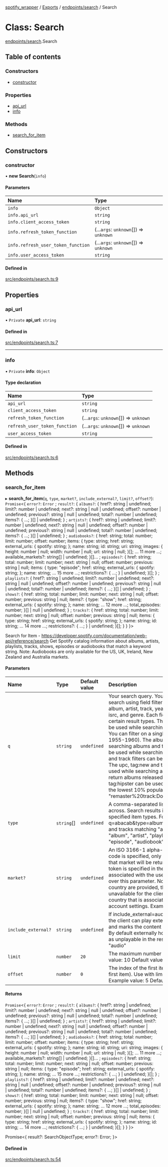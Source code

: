 [spotify_wrapper](../README.md) / [Exports](../modules.md) / [endpoints/search](../modules/endpoints_search.md) / Search

# Class: Search

[endpoints/search](../modules/endpoints_search.md).Search

## Table of contents

### Constructors

- [constructor](endpoints_search.Search.md#constructor)

### Properties

- [api\_url](endpoints_search.Search.md#api_url)
- [info](endpoints_search.Search.md#info)

### Methods

- [search\_for\_item](endpoints_search.Search.md#search_for_item)

## Constructors

### constructor

• **new Search**(`info`)

#### Parameters

| Name | Type |
| :------ | :------ |
| `info` | `Object` |
| `info.api_url` | `string` |
| `info.client_access_token` | `string` |
| `info.refresh_token_function` | (...`args`: `unknown`[]) => `unknown` |
| `info.refresh_user_token_function` | (...`args`: `unknown`[]) => `unknown` |
| `info.user_access_token` | `string` |

#### Defined in

[src/endpoints/search.ts:9](https://github.com/XzavierDunn/spotify-wrapper-ts/blob/259550e/src/endpoints/search.ts#L9)

## Properties

### api\_url

• `Private` **api\_url**: `string`

#### Defined in

[src/endpoints/search.ts:7](https://github.com/XzavierDunn/spotify-wrapper-ts/blob/259550e/src/endpoints/search.ts#L7)

___

### info

• `Private` **info**: `Object`

#### Type declaration

| Name | Type |
| :------ | :------ |
| `api_url` | `string` |
| `client_access_token` | `string` |
| `refresh_token_function` | (...`args`: `unknown`[]) => `unknown` |
| `refresh_user_token_function` | (...`args`: `unknown`[]) => `unknown` |
| `user_access_token` | `string` |

#### Defined in

[src/endpoints/search.ts:6](https://github.com/XzavierDunn/spotify-wrapper-ts/blob/259550e/src/endpoints/search.ts#L6)

## Methods

### search\_for\_item

▸ **search_for_item**(`q`, `type`, `market?`, `include_external?`, `limit?`, `offset?`): `Promise`<{ `error?`: `Error` ; `result?`: { `albums?`: { href?: string \| undefined; limit?: number \| undefined; next?: string \| null \| undefined; offset?: number \| undefined; previous?: string \| null \| undefined; total?: number \| undefined; items?: { ...; }[] \| undefined; } ; `artists?`: { href?: string \| undefined; limit?: number \| undefined; next?: string \| null \| undefined; offset?: number \| undefined; previous?: string \| null \| undefined; total?: number \| undefined; items?: { ...; }[] \| undefined; } ; `audiobooks?`: { href: string; total: number; limit: number; offset: number; items: { type: string; href: string; external\_urls: { spotify: string; }; name: string; id: string; uri: string; images: { height: number \| null; width: number \| null; url: string \| null; }[]; ... 11 more ...; available\_markets?: string[] \| undefined; }[]... ; `episodes?`: { href: string; total: number; limit: number; next: string \| null; offset: number; previous: string \| null; items: { type: "episode"; href: string; external\_urls: { spotify: string; }; name: string; ... 15 more ...; restrictions?: { ...; } \| undefined; }[]; } ; `playlists?`: { href?: string \| undefined; limit?: number \| undefined; next?: string \| null \| undefined; offset?: number \| undefined; previous?: string \| null \| undefined; total?: number \| undefined; items?: { ...; }[] \| undefined; } ; `shows?`: { href: string; total: number; limit: number; next: string \| null; offset: number; previous: string \| null; items?: { type: "show"; href: string; external\_urls: { spotify: string; }; name: string; ... 12 more ...; total\_episodes: number; }[] \| null \| undefined; } ; `tracks?`: { href: string; total: number; limit: number; next: string \| null; offset: number; previous: string \| null; items: { type: string; href: string; external\_urls: { spotify: string; }; name: string; id: string; ... 14 more ...; restrictions?: { ...; } \| undefined; }[]; }  }  }\>

Search for Item - https://developer.spotify.com/documentation/web-api/reference/search
Get Spotify catalog information about albums, artists, playlists, tracks, shows, episodes or audiobooks that match a keyword string.
Note: Audiobooks are only available for the US, UK, Ireland, New Zealand and Australia markets.

#### Parameters

| Name | Type | Default value | Description |
| :------ | :------ | :------ | :------ |
| `q` | `string` | `undefined` | Your search query. You can narrow down your search using field filters. The available filters are album, artist, track, year, upc, tag:hipster, tag:new, isrc, and genre. Each field filter only applies to certain result types. The artist and year filters can be used while searching albums, artists and tracks. You can filter on a single year or a range (e.g. 1955-1960). The album filter can be used while searching albums and tracks. The genre filter can be used while searching artists and tracks. The isrc and track filters can be used while searching tracks. The upc, tag:new and tag:hipster filters can only be used while searching albums. The tag:new filter will return albums released in the past two weeks and tag:hipster can be used to return only albums with the lowest 10% popularity. Example value: "remaster%20track:Doxy%20artist:Miles%20Davis" |
| `type` | `string`[] | `undefined` | A comma-separated list of item types to search across. Search results include hits from all the specified item types. For example: q=abacab&type=album,track returns both albums and tracks matching "abacab". Allowed values: "album", "artist", "playlist", "track", "show", "episode", "audiobook" |
| `market?` | `string` | `undefined` | An ISO 3166-1 alpha-2 country code. If a country code is specified, only content that is available in that market will be returned. If a valid user access token is specified in the request header, the country associated with the user account will take priority over this parameter. Note: If neither market or user country are provided, the content is considered unavailable for the client. Users can view the country that is associated with their account in the account settings. Example value: "ES" |
| `include_external?` | `string` | `undefined` | If include_external=audio is specified it signals that the client can play externally hosted audio content, and marks the content as playable in the response. By default externally hosted audio content is marked as unplayable in the response. Allowed values: "audio" |
| `limit` | `number` | `20` | The maximum number of items to return. Example value: 10 Default value: 20 Range: 0 - 50 |
| `offset` | `number` | `0` | The index of the first item to return. Default: 0 (the first item). Use with limit to get the next set of items. Example value: 5 Default value: 0 |

#### Returns

`Promise`<{ `error?`: `Error` ; `result?`: { `albums?`: { href?: string \| undefined; limit?: number \| undefined; next?: string \| null \| undefined; offset?: number \| undefined; previous?: string \| null \| undefined; total?: number \| undefined; items?: { ...; }[] \| undefined; } ; `artists?`: { href?: string \| undefined; limit?: number \| undefined; next?: string \| null \| undefined; offset?: number \| undefined; previous?: string \| null \| undefined; total?: number \| undefined; items?: { ...; }[] \| undefined; } ; `audiobooks?`: { href: string; total: number; limit: number; offset: number; items: { type: string; href: string; external\_urls: { spotify: string; }; name: string; id: string; uri: string; images: { height: number \| null; width: number \| null; url: string \| null; }[]; ... 11 more ...; available\_markets?: string[] \| undefined; }[]... ; `episodes?`: { href: string; total: number; limit: number; next: string \| null; offset: number; previous: string \| null; items: { type: "episode"; href: string; external\_urls: { spotify: string; }; name: string; ... 15 more ...; restrictions?: { ...; } \| undefined; }[]; } ; `playlists?`: { href?: string \| undefined; limit?: number \| undefined; next?: string \| null \| undefined; offset?: number \| undefined; previous?: string \| null \| undefined; total?: number \| undefined; items?: { ...; }[] \| undefined; } ; `shows?`: { href: string; total: number; limit: number; next: string \| null; offset: number; previous: string \| null; items?: { type: "show"; href: string; external\_urls: { spotify: string; }; name: string; ... 12 more ...; total\_episodes: number; }[] \| null \| undefined; } ; `tracks?`: { href: string; total: number; limit: number; next: string \| null; offset: number; previous: string \| null; items: { type: string; href: string; external\_urls: { spotify: string; }; name: string; id: string; ... 14 more ...; restrictions?: { ...; } \| undefined; }[]; }  }  }\>

Promise<{
result?: SearchObjectType;
error?: Error;
}>

#### Defined in

[src/endpoints/search.ts:54](https://github.com/XzavierDunn/spotify-wrapper-ts/blob/259550e/src/endpoints/search.ts#L54)
